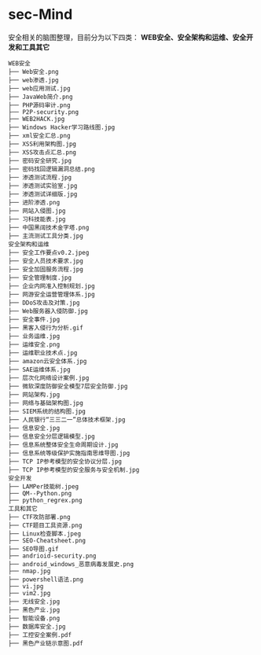 # sec-Mind

安全相关的脑图整理，目前分为以下四类：
**WEB安全、安全架构和运维、安全开发和工具其它**

	WEB安全
    ├── Web安全.png
    ├── web渗透.jpg
    ├── web应用测试.jpg
    ├── JavaWeb简介.png
    ├── PHP源码审计.png
    ├── P2P-security.png
    ├── WEB2HACK.jpg
    ├── Windows Hacker学习路线图.jpg
    ├── xml安全汇总.png
    ├── XSS利用架构图.jpg
    ├── XSS攻击点汇总.png
    ├── 密码安全研究.jpg
    ├── 密码找回逻辑漏洞总结.png
    ├── 渗透测试流程.jpg    
	├── 渗透测试实验室.jpg
    ├── 渗透测试详细版.jpg
    ├── 进阶渗透.png
    ├── 网站入侵图.jpg
    ├── 习科技能表.jpg
    ├── 中国黑阔技术金字塔.png
    ├── 主流测试工具分类.jpg
	安全架构和运维
    ├── 安全工作要点v0.2.jpeg
    ├── 安全人员技术要求.jpg
    ├── 安全加固服务流程.jpg
    ├── 安全管理制度.jpg
    ├── 企业内网准入控制规划.jpg
    ├── 网游安全运营管理体系.jpg
    ├── DDoS攻击及对策.jpg
    ├── Web服务器入侵防御.jpg
    ├── 安全事件.jpg
    ├── 黑客入侵行为分析.gif
	├── 业务运维.jpg
    ├── 运维安全.png
    ├── 运维职业技术点.jpg
	├── amazon云安全体系.jpg
    ├── SAE运维体系.jpg
    ├── 层次化网络设计案例.jpg
    ├── 微软深度防御安全模型7层安全防御.jpg
    ├── 网站架构.jpg
    ├── 网络与基础架构图.jpg
    ├── SIEM系统的结构图.jpg
    ├── 人民银行“三三二一”总体技术框架.jpg
    ├── 信息安全.jpg    
	├── 信息安全分层逻辑模型.jpg
    ├── 信息系统整体安全生命周期设计.jpg
    ├── 信息系统等级保护实施指南思维导图.jpg
    ├── TCP IP参考模型的安全协议分层.jpg
    ├── TCP IP参考模型的安全服务与安全机制.jpg
	安全开发
    ├── LAMPer技能树.jpeg
    ├── QM--Python.png
    ├── python_regrex.png
	工具和其它
    ├── CTF攻防部署.png
    ├── CTF题目工具资源.png
    ├── Linux检查脚本.jpeg
    ├── SEO-Cheatsheet.png
    ├── SEO导图.gif
    ├── andrioid-security.png
    ├── android_windows_恶意病毒发展史.png
    ├── nmap.jpg
    ├── powershell语法.png
    ├── vi.jpg
    ├── vim2.jpg
    ├── 无线安全.jpg
    ├── 黑色产业.jpg
    ├── 智能设备.png
    ├── 数据库安全.jpg
    ├── 工控安全案例.pdf
    ├── 黑色产业链示意图.pdf